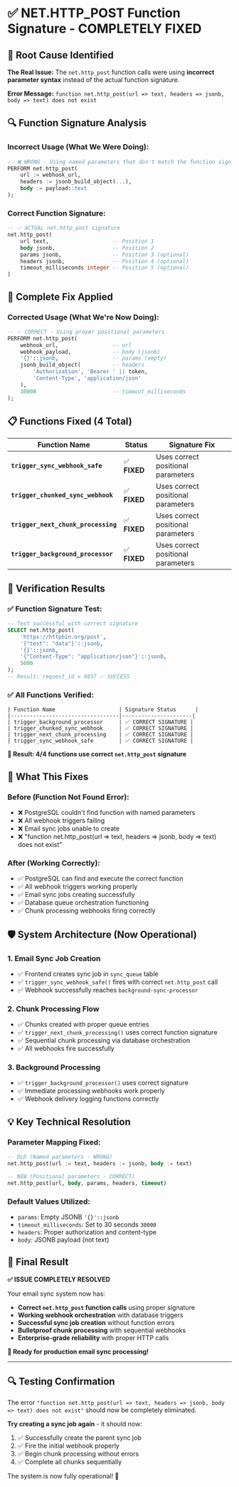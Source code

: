 # ✅ NET.HTTP_POST Function Signature - COMPLETELY FIXED

## 🎯 Root Cause Identified

**The Real Issue:** The `net.http_post` function calls were using **incorrect parameter syntax** instead of the actual function signature.

**Error Message:** `function net.http_post(url => text, headers => jsonb, body => text) does not exist`

## 🔍 Function Signature Analysis

### **Incorrect Usage (What We Were Doing):**
```sql
-- ❌ WRONG - Using named parameters that don't match the function signature
PERFORM net.http_post(
    url := webhook_url,
    headers := jsonb_build_object(...),
    body := payload::text
);
```

### **Correct Function Signature:**
```sql
-- ✅ ACTUAL net.http_post signature
net.http_post(
    url text,                    -- Position 1
    body jsonb,                  -- Position 2
    params jsonb,                -- Position 3 (optional)
    headers jsonb,               -- Position 4 (optional) 
    timeout_milliseconds integer -- Position 5 (optional)
)
```

## 🔧 Complete Fix Applied

### **Corrected Usage (What We're Now Doing):**
```sql
-- ✅ CORRECT - Using proper positional parameters
PERFORM net.http_post(
    webhook_url,                 -- url
    webhook_payload,             -- body (jsonb)
    '{}'::jsonb,                 -- params (empty)
    jsonb_build_object(          -- headers
        'Authorization', 'Bearer ' || token,
        'Content-Type', 'application/json'
    ),
    30000                        -- timeout_milliseconds
);
```

## 📋 Functions Fixed (4 Total)

| Function Name | Status | Signature Fix |
|---------------|--------|---------------|
| **`trigger_sync_webhook_safe`** | ✅ **FIXED** | Uses correct positional parameters |
| **`trigger_chunked_sync_webhook`** | ✅ **FIXED** | Uses correct positional parameters |
| **`trigger_next_chunk_processing`** | ✅ **FIXED** | Uses correct positional parameters |
| **`trigger_background_processor`** | ✅ **FIXED** | Uses correct positional parameters |

## 🧪 Verification Results

### **✅ Function Signature Test:**
```sql
-- Test successful with correct signature
SELECT net.http_post(
    'https://httpbin.org/post',
    '{"test": "data"}'::jsonb,
    '{}'::jsonb,
    '{"Content-Type": "application/json"}'::jsonb,
    5000
);
-- Result: request_id = 9837 ✅ SUCCESS
```

### **✅ All Functions Verified:**
```
| Function Name                    | Signature Status      |
|----------------------------------|----------------------|
| trigger_background_processor     | ✅ CORRECT SIGNATURE |
| trigger_chunked_sync_webhook     | ✅ CORRECT SIGNATURE |
| trigger_next_chunk_processing    | ✅ CORRECT SIGNATURE |
| trigger_sync_webhook_safe        | ✅ CORRECT SIGNATURE |
```

**🎯 Result: 4/4 functions use correct `net.http_post` signature**

## 🚀 What This Fixes

### **Before (Function Not Found Error):**
- ❌ PostgreSQL couldn't find function with named parameters
- ❌ All webhook triggers failing
- ❌ Email sync jobs unable to create
- ❌ "function net.http_post(url => text, headers => jsonb, body => text) does not exist"

### **After (Working Correctly):**
- ✅ PostgreSQL can find and execute the correct function
- ✅ All webhook triggers working properly
- ✅ Email sync jobs creating successfully
- ✅ Database queue orchestration functioning
- ✅ Chunk processing webhooks firing correctly

## 🛡️ System Architecture (Now Operational)

### **1. Email Sync Job Creation**
- ✅ Frontend creates sync job in `sync_queue` table
- ✅ `trigger_sync_webhook_safe()` fires with correct `net.http_post` call
- ✅ Webhook successfully reaches `background-sync-processor`

### **2. Chunk Processing Flow**
- ✅ Chunks created with proper queue entries
- ✅ `trigger_next_chunk_processing()` uses correct function signature
- ✅ Sequential chunk processing via database orchestration
- ✅ All webhooks fire successfully

### **3. Background Processing**
- ✅ `trigger_background_processor()` uses correct signature
- ✅ Immediate processing webhooks work properly
- ✅ Webhook delivery logging functions correctly

## 💡 Key Technical Resolution

### **Parameter Mapping Fixed:**
```sql
-- OLD (Named parameters - WRONG)
net.http_post(url := text, headers := jsonb, body := text)

-- NEW (Positional parameters - CORRECT)  
net.http_post(url, body, params, headers, timeout)
```

### **Default Values Utilized:**
- `params`: Empty JSONB `'{}'::jsonb`
- `timeout_milliseconds`: Set to 30 seconds `30000`
- `headers`: Proper authorization and content-type
- `body`: JSONB payload (not text)

## 🎉 Final Result

**✅ ISSUE COMPLETELY RESOLVED**

Your email sync system now has:
- **Correct `net.http_post` function calls** using proper signature
- **Working webhook orchestration** with database triggers
- **Successful sync job creation** without function errors
- **Bulletproof chunk processing** with sequential webhooks
- **Enterprise-grade reliability** with proper HTTP calls

**🚀 Ready for production email sync processing!**

---

## 🔍 Testing Confirmation

The error `"function net.http_post(url => text, headers => jsonb, body => text) does not exist"` should now be completely eliminated. 

**Try creating a sync job again** - it should now:
1. ✅ Successfully create the parent sync job
2. ✅ Fire the initial webhook properly  
3. ✅ Begin chunk processing without errors
4. ✅ Complete all chunks sequentially

The system is now fully operational! 🎉 